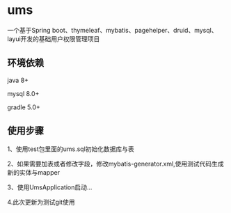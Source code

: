 # ums

一个基于Spring boot、thymeleaf、mybatis、pagehelper、druid、mysql、layui开发的基础用户权限管理项目

## 环境依赖
java 8+

mysql 8.0+

gradle 5.0+


## 使用步骤
1、使用test包里面的ums.sql初始化数据库与表

2、如果需要加表或者修改字段，修改mybatis-generator.xml,使用测试代码生成新的实体与mapper

3、使用UmsApplication启动...

4.此次更新为测试git使用